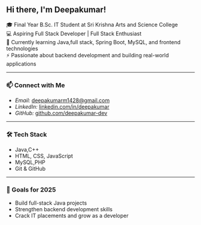 ## Hi there, I'm Deepakumar!

🎓 Final Year B.Sc. IT Student at Sri Krishna Arts and Science College  
💻 Aspiring Full Stack Developer | Full Stack Enthusiast  
🌱 Currently learning Java,full stack, Spring Boot, MySQL, and frontend technologies  
⚡ Passionate about backend development and building real-world applications  

---

### 📫 Connect with Me
- *Email:* deepakumarm1428@gmail.com
- *LinkedIn:* [linkedin.com/in/deepakumar](www.linkedin.com/in/deepakumar-m-47399734b)
- *GitHub:* [github.com/deepakumar-dev](https://github.com/deepakumar-dev)

---

### 🛠 Tech Stack
- Java,C++
- HTML, CSS, JavaScript
- MySQL,PHP
- Git & GitHub

---

### 🚀 Goals for 2025
- Build full-stack Java projects  
- Strengthen backend development skills  
- Crack IT placements and grow as a developer
